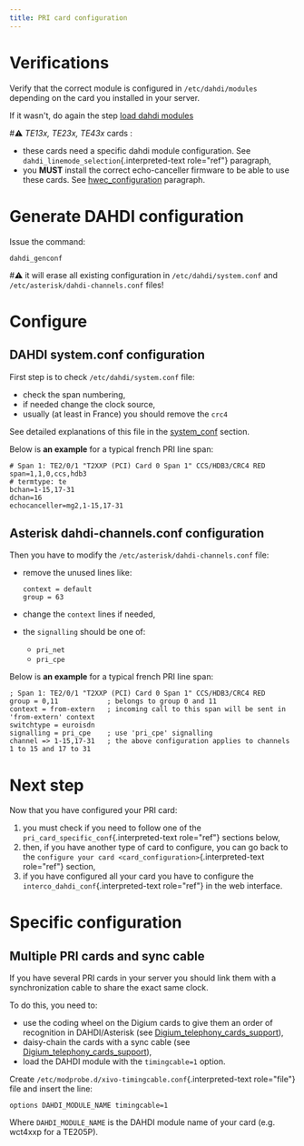 ```yaml
---
title: PRI card configuration
---
```


Verifications
=============

Verify that the correct module is configured in
`/etc/dahdi/modules` depending on the
card you installed in your server.

If it wasn't, do again the step [load dahdi modules](load_module)

#:warning: *TE13x, TE23x, TE43x* cards :

-   these cards need a specific dahdi module configuration. See
    `dahdi_linemode_selection`{.interpreted-text role="ref"} paragraph,
-   you **MUST** install the correct echo-canceller firmware to be able
    to use these cards. See [hwec_configuration](echo_canceller) paragraph.

Generate DAHDI configuration
============================

Issue the command:

    dahdi_genconf

#:warning: it will erase all existing configuration in
`/etc/dahdi/system.conf` and
`/etc/asterisk/dahdi-channels.conf` files!

Configure
=========

DAHDI system.conf configuration
-------------------------------

First step is to check `/etc/dahdi/system.conf` file:

-   check the span numbering,
-   if needed change the clock source,
-   usually (at least in France) you should remove the `crc4`

See detailed explanations of this file in the
[system_conf](hardware) section.

Below is **an example** for a typical french PRI line span:

    # Span 1: TE2/0/1 "T2XXP (PCI) Card 0 Span 1" CCS/HDB3/CRC4 RED
    span=1,1,0,ccs,hdb3
    # termtype: te
    bchan=1-15,17-31
    dchan=16
    echocanceller=mg2,1-15,17-31

Asterisk dahdi-channels.conf configuration
------------------------------------------

Then you have to modify the
`/etc/asterisk/dahdi-channels.conf` file:

-   remove the unused lines like:

        context = default
        group = 63

-   change the `context` lines if needed,
-   the `signalling` should be one of:
    -   `pri_net`
    -   `pri_cpe`

Below is **an example** for a typical french PRI line span:

    ; Span 1: TE2/0/1 "T2XXP (PCI) Card 0 Span 1" CCS/HDB3/CRC4 RED
    group = 0,11            ; belongs to group 0 and 11
    context = from-extern   ; incoming call to this span will be sent in 'from-extern' context
    switchtype = euroisdn
    signalling = pri_cpe    ; use 'pri_cpe' signalling
    channel => 1-15,17-31   ; the above configuration applies to channels 1 to 15 and 17 to 31

Next step
=========

Now that you have configured your PRI card:

1.  you must check if you need to follow one of the
    `pri_card_specific_conf`{.interpreted-text role="ref"} sections
    below,
2.  then, if you have another type of card to configure, you can go back
    to the `configure your card <card_configuration>`{.interpreted-text
    role="ref"} section,
3.  if you have configured all your card you have to configure the
    `interco_dahdi_conf`{.interpreted-text role="ref"} in the web
    interface.

Specific configuration
======================

Multiple PRI cards and sync cable
---------------------------------

If you have several PRI cards in your server you should link them with a
synchronization cable to share the exact same clock.

To do this, you need to:

-   use the coding wheel on the Digium cards to give them an order of
    recognition in DAHDI/Asterisk (see
    [Digium_telephony_cards_support](http://www.digium.com/en/support/telephony-cards)),
-   daisy-chain the cards with a sync cable (see
    [Digium_telephony_cards_support](http://www.digium.com/en/support/telephony-cards)),
-   load the DAHDI module with the `timingcable=1` option.

Create `/etc/modprobe.d/xivo-timingcable.conf`{.interpreted-text
role="file"} file and insert the line:

    options DAHDI_MODULE_NAME timingcable=1

Where `DAHDI_MODULE_NAME` is the DAHDI module name of your card (e.g.
wct4xxp for a TE205P).

